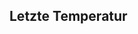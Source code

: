 <script setup>
    import Chart from '../../components/Chart.vue'
    import TablePerPlot from '../../components/TablePerPlot.vue'
    import { ref, onMounted} from 'vue'
    //import Jumbo from '../../components/Jumbo.vue'
    import LastTempWidget from '../../components/LastTempWidget.vue';

    let code_plot = ref('1201');
    let code_variable = ref('AT');

    const plots = {
        1201: {name: 'Natteheide'},
        1202: {name: 'Beerenbusch'},
        1203: {name: 'Kienhorst'},
        1204: {name: 'Weitzgrund'},
        1205: {name: 'Neusorgefeld'},
        1206: {name: 'Schwenow'},
        1207: {name: 'Beerenbusch Buchen'},
        1208: {name: 'Fünfeichen'},
        1209: {name: 'Kienhorst Eichen'}
    };

    const variables = {
        //AP: {name: 'Atmospheric pressure', unit: 'hPa'},
        AT: {name: 'Air temperature', unit: '°C'},
        MP: {name: 'Soil Moisture Matric potential', unit: 'kPa'},
        //PR: {name: 'Precipitation', unit: 'mm'},
        RH: {name: 'Relative air humidity', unit: '%'},
        //SR: {name: 'Global radiation', unit: 'W/m²'},
        ST: {name: 'Soil temperature', unit: '°C'},
        TF: {name: 'Throughfall', unit: 'mm'},
        WC: {name: 'Water content', unit: 'Vol%'},
        //WD: {name: 'Wind direction', unit: '°'},
        WS: {name: 'Wind speed', unit: 'm/s'}
    }
</script>
<!--
<Jumbo image="/level2/1201-Natteheide_Freiflaeche_resized.jpg" titled="Natteheide"/>

## Meteo
<Chart :code_plot="code_plot" :code_variable="code_variable" :code_plot_description="plots[code_plot]" :code_variable_description="variables[code_variable]"  />

## Flächen-Details
<TablePerPlot  :code_plot="code_plot" />
-->
## Letzte Temperatur
<LastTempWidget :code_plot="code_plot"/> <!--:code_variable="'MP'"-->
<!-- <LastTempWidget/> -->